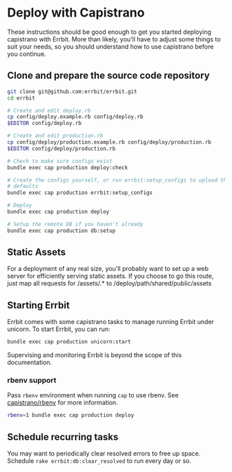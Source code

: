 # Deploy with Capistrano
These instructions should be good enough to get you started deploying
capistrano with Errbit. More than likely, you'll have to adjust some
things to suit your needs, so you should understand how to use
capistrano before you continue.

## Clone and prepare the source code repository

```bash
git clone git@github.com:errbit/errbit.git
cd errbit

# Create and edit deploy.rb
cp config/deploy.example.rb config/deploy.rb
$EDITOR config/deploy.rb

# Create and edit production.rb
cp config/deploy/production.example.rb config/deploy/production.rb
$EDITOR config/deploy/production.rb

# Check to make sure configs exist
bundle exec cap production deploy:check

# Create the configs yourself, or run errbit:setup_configs to upload the
# defaults
bundle exec cap production errbit:setup_configs

# Deploy
bundle exec cap production deploy

# Setup the remote DB if you haven't already
bundle exec cap production db:setup
```

## Static Assets
For a deployment of any real size, you'll probably want to set up a web
server for efficiently serving static assets. If you choose to go this
route, just map all requests for /assets/.\* to
/deploy/path/shared/public/assets

## Starting Errbit
Errbit comes with some capistrano tasks to manage running Errbit under
unicorn.
To start Errbit, you can run:
```bash
bundle exec cap production unicorn:start
```

Supervising and monitoring Errbit is beyond the scope of this
documentation.


### rbenv support

Pass `rbenv` environment when running `cap` to use rbenv. See
[capistrano/rbenv](https://github.com/capistrano/rbenv) for more
information.

```bash
rbenv=1 bundle exec cap production deploy
```

## Schedule recurring tasks
You may want to periodically clear resolved errors to free up space.
Schedule ```rake errbit:db:clear_resolved``` to run every day or so.
